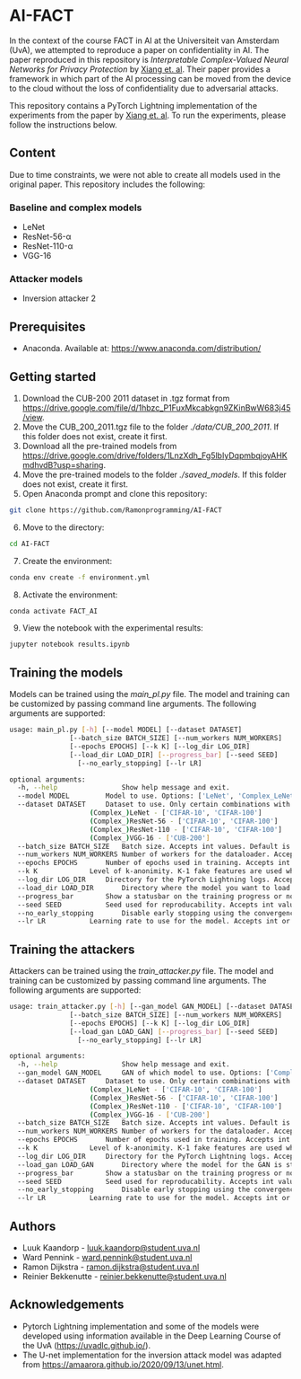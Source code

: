 # AI-FACT
In the context of the course FACT in AI at the Universiteit van Amsterdam (UvA), we attempted to reproduce a paper on confidentiality in AI. The paper reproduced in this repository is *Interpretable Complex-Valued Neural Networks for Privacy Protection* by [Xiang et. al](https://arxiv.org/abs/1901.09546#:~:text=Interpretable%20Complex%2DValued%20Neural%20Networks%20for%20Privacy%20Protection,-Liyao%20Xiang%2C%20Haotian&text=Previous%20studies%20have%20found%20that,without%20too%20much%20accuracy%20degradation.). Their paper provides a framework in which part of the AI processing can be moved from the device to the cloud without the loss of confidentiality due to adversarial attacks.

This repository contains a PyTorch Lightning implementation of the experiments from the paper by [Xiang et. al](https://arxiv.org/abs/1901.09546#:~:text=Interpretable%20Complex%2DValued%20Neural%20Networks%20for%20Privacy%20Protection,-Liyao%20Xiang%2C%20Haotian&text=Previous%20studies%20have%20found%20that,without%20too%20much%20accuracy%20degradation.). To run the experiments, please follow the instructions below.

## Content
Due to time constraints, we were not able to create all models used in the original paper. This repository includes the following:

### Baseline and complex models
* LeNet
* ResNet-56-α
* ResNet-110-α
* VGG-16

### Attacker models
* Inversion attacker 2

## Prerequisites
* Anaconda. Available at: https://www.anaconda.com/distribution/

## Getting started
1. Download the CUB-200 2011 dataset in .tgz format from https://drive.google.com/file/d/1hbzc_P1FuxMkcabkgn9ZKinBwW683j45/view.
2. Move the CUB_200_2011.tgz file to the folder *./data/CUB_200_2011*. If this folder does not exist, create it first.
3. Download all the pre-trained models from https://drive.google.com/drive/folders/1LnzXdh_Fg5lbIyDqpmbqjoyAHKmdhvdB?usp=sharing.
4. Move the pre-trained models to the folder *./saved_models*. If this folder does not exist, create it first.
5. Open Anaconda prompt and clone this repository:
```bash
git clone https://github.com/Ramonprogramming/AI-FACT
```
6. Move to the directory:
```bash
cd AI-FACT
```
7. Create the environment:
```bash
conda env create -f environment.yml
```
8. Activate the environment:
```bash
conda activate FACT_AI
```
9. View the notebook with the experimental results:
```bash
jupyter notebook results.ipynb
```

## Training the models
Models can be trained using the *main_pl.py* file. The model and training can be customized by passing command line arguments. The following arguments are supported:
```bash
usage: main_pl.py [-h] [--model MODEL] [--dataset DATASET]
			   [--batch_size BATCH_SIZE] [--num_workers NUM_WORKERS]
			   [--epochs EPOCHS] [--k K] [--log_dir LOG_DIR]
			   [--load_dir LOAD_DIR] [--progress_bar] [--seed SEED]
				 [--no_early_stopping] [--lr LR]

optional arguments:
  -h, --help            	Show help message and exit.
  --model MODEL			Model to use. Options: ['LeNet', 'Complex_LeNet', 'ResNet-56', 'Complex_ResNet-56', 'ResNet-110', 'Complex_ResNet-110', 'VGG-16', 'Complex_VGG-16']. Default is 'Complex_LeNet'.
  --dataset DATASET		Dataset to use. Only certain combinations with models are working. Default is 'CIFAR-10'.
					(Complex_)LeNet - ['CIFAR-10', 'CIFAR-100']
					(Complex_)ResNet-56 - ['CIFAR-10', 'CIFAR-100']
					(Complex_)ResNet-110 - ['CIFAR-10', 'CIFAR-100']
					(Complex_)VGG-16 - ['CUB-200']
  --batch_size BATCH_SIZE	Batch size. Accepts int values. Default is 256.
  --num_workers NUM_WORKERS	Number of workers for the dataloader. Accepts int values. Default is 0 (truly deterministic).
  --epochs EPOCHS		Number of epochs used in training. Accepts int values Default is 10.
  --k K				Level of k-anonimity. K-1 fake features are used when training. Accepts int values. Default is 2.
  --log_dir LOG_DIR		Directory for the PyTorch Lightning logs. Accepts string values. Default is 'model_logs/'.
  --load_dir LOAD_DIR		Directory where the model you want to load is stored. Default is None.
  --progress_bar 		Show a statusbar on the training progress or not. Disabled by default.
  --seed SEED			Seed used for reproducability. Accepts int values. Default is 42.
  --no_early_stopping 		Disable early stopping using the convergence criteria. Enabled by default.
  --lr LR			Learning rate to use for the model. Accepts int or float values. Default is 3e-4.
```

## Training the attackers
Attackers can be trained using the *train_attacker.py* file. The model and training can be customized by passing command line arguments. The following arguments are supported:
```bash
usage: train_attacker.py [-h] [--gan_model GAN_MODEL] [--dataset DATASET]
			   [--batch_size BATCH_SIZE] [--num_workers NUM_WORKERS]
			   [--epochs EPOCHS] [--k K] [--log_dir LOG_DIR]
			   [--load_gan LOAD_GAN] [--progress_bar] [--seed SEED]
				 [--no_early_stopping] [--lr LR]

optional arguments:
  -h, --help            	Show help message and exit.
  --gan_model GAN_MODEL		GAN of which model to use. Options: ['Complex_LeNet', 'Complex_ResNet-56', 'Complex_ResNet-110', 'Complex_VGG-16']. Default is 'Complex_LeNet'.
  --dataset DATASET		Dataset to use. Only certain combinations with models are working. Default is 'CIFAR-10'.
					(Complex_)LeNet - ['CIFAR-10', 'CIFAR-100']
					(Complex_)ResNet-56 - ['CIFAR-10', 'CIFAR-100']
					(Complex_)ResNet-110 - ['CIFAR-10', 'CIFAR-100']
					(Complex_)VGG-16 - ['CUB-200']
  --batch_size BATCH_SIZE	Batch size. Accepts int values. Default is 64.
  --num_workers NUM_WORKERS	Number of workers for the dataloader. Accepts int values. Default is 0 (truly deterministic).
  --epochs EPOCHS		Number of epochs used in training. Accepts int values Default is 10.
  --k K				Level of k-anonimity. K-1 fake features are used when training. Accepts int values. Default is 2.
  --log_dir LOG_DIR		Directory for the PyTorch Lightning logs. Accepts string values. Default is 'attacker_logs/'.
  --load_gan LOAD_GAN		Directory where the model for the GAN is stored. Is required.
  --progress_bar 		Show a statusbar on the training progress or not. Disabled by default.
  --seed SEED			Seed used for reproducability. Accepts int values. Default is 42.
  --no_early_stopping 		Disable early stopping using the convergence criteria. Enabled by default.
  --lr LR			Learning rate to use for the model. Accepts int or float values. Default is 3e-4.
```

## Authors
* Luuk Kaandorp - luuk.kaandorp@student.uva.nl
* Ward Pennink - ward.pennink@student.uva.nl
* Ramon Dijkstra - ramon.dijkstra@student.uva.nl
* Reinier Bekkenutte - reinier.bekkenutte@student.uva.nl

## Acknowledgements
* Pytorch Lightning implementation and some of the models were developed using information available in the Deep Learning Course of the UvA (https://uvadlc.github.io/).
* The U-net implementation for the inversion attack model was adapted from https://amaarora.github.io/2020/09/13/unet.html.
